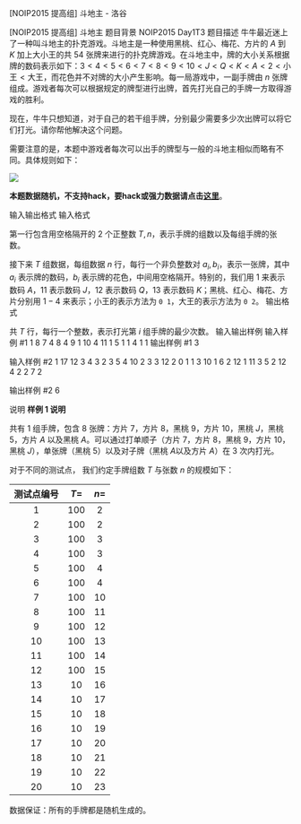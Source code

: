 



[NOIP2015 提高组] 斗地主 - 洛谷














[NOIP2015 提高组] 斗地主
题目背景
NOIP2015 Day1T3
题目描述
牛牛最近迷上了一种叫斗地主的扑克游戏。斗地主是一种使用黑桃、红心、梅花、方片的 $A$ 到 $K$ 加上大小王的共 $54$ 张牌来进行的扑克牌游戏。在斗地主中，牌的大小关系根据牌的数码表示如下：$3<4<5<6<7<8<9<10<J<Q<K<A<2<\text{小王}<\text{大王}$，而花色并不对牌的大小产生影响。每一局游戏中，一副手牌由 $n$ 张牌组成。游戏者每次可以根据规定的牌型进行出牌，首先打光自己的手牌一方取得游戏的胜利。

现在，牛牛只想知道，对于自己的若干组手牌，分别最少需要多少次出牌可以将它们打光。请你帮他解决这个问题。

需要注意的是，本题中游戏者每次可以出手的牌型与一般的斗地主相似而略有不同。具体规则如下：

 ![](https://cdn.luogu.com.cn/upload/pic/1827.png) 

**本题数据随机，不支持hack，要hack或强力数据请点击[这里](https://www.luogu.org/problem/P2540)**。

输入输出格式
输入格式

第一行包含用空格隔开的 $2$ 个正整数 $T,n$，表示手牌的组数以及每组手牌的张数。

接下来 $T$ 组数据，每组数据 $n$ 行，每行一个非负整数对 $a_i,b_i$，表示一张牌，其中 $a_i$ 表示牌的数码，$b_i$ 表示牌的花色，中间用空格隔开。特别的，我们用 $1$ 来表示数码 $A$，$11$ 表示数码 $J$，$12$ 表示数码 $Q$，$13$ 表示数码 $K$；黑桃、红心、梅花、方片分别用 $1-4$ 来表示；小王的表示方法为 `0 1`，大王的表示方法为 `0 2`。
输出格式

共 $T$ 行，每行一个整数，表示打光第 $i$ 组手牌的最少次数。
输入输出样例
输入样例 #1
1 8
7 4
8 4
9 1
10 4
11 1
5 1
1 4
1 1
输出样例 #1
3

输入样例 #2
1 17
12 3
4 3
2 3
5 4
10 2
3 3
12 2
0 1
1 3
10 1
6 2
12 1
11 3
5 2
12 4
2 2
7 2

输出样例 #2
6

说明
**样例 1 说明**

共有 $1$ 组手牌，包含 $8$ 张牌：方片 $7$，方片 $8$，黑桃 $9$，方片 $10$，黑桃 $J$，黑桃 $5$，方片 $A$ 以及黑桃 $A$。可以通过打单顺子（方片 $7$，方片 $8$，黑桃 $9$，方片 $10$，黑桃 $J$），单张牌（黑桃 $5$）以及对子牌（黑桃 $A$以及方片 $A$）在 $3$ 次内打光。

对于不同的测试点， 我们约定手牌组数 $T$ 与张数 $n$ 的规模如下：

| 测试点编号 | $T=$ | $n=$ |
| :------: | :----: | :----: |
|  1       |  $100$   |  $2$  |
|  2       |  $100$   |  $2$  |
|  3       |  $100$   |  $3$  |
|  4       |  $100$   |  $3$  |
|  5       |  $100$   |  $4$  |
|  6       |  $100$   |  $4$  |
|  7       |  $100$   |  $10$  |
|  8       |  $100$   |  $11$  |
|  9       |  $100$   |  $12$  |
|  10       |  $100$   |  $13$  |
|  11       |  $100$   |  $14$  |
|  12       |  $100$   |  $15$  |
|  13       |  $10$   |  $16$  |
|  14       |  $10$   |  $17$  |
|  15       |  $10$   |  $18$  |
|  16       |  $10$   |  $19$  |
|  17       |  $10$   |  $20$  |
|  18       |  $10$   |  $21$  |
|  19       |  $10$   |  $22$  |
|  20       |  $10$   |  $23$  |

数据保证：所有的手牌都是随机生成的。







